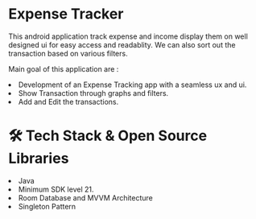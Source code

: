 # Expense Tracker
This android application track expense and income display them on well designed ui for easy access and readablity.
We can also sort out the transaction based on various filters.



Main goal of this application are : 
<li>Development of an Expense Tracking app with a seamless ux and ui.</li>
<li>Show Transaction through graphs and filters.</li>
<li>Add and Edit the transactions.</li>

<h1>🛠 Tech Stack & Open Source Libraries</h1>
<li>Java</li>
<li>Minimum SDK level 21.</li>
<li>Room Database and MVVM Architecture</li>
<li>Singleton Pattern</li>
